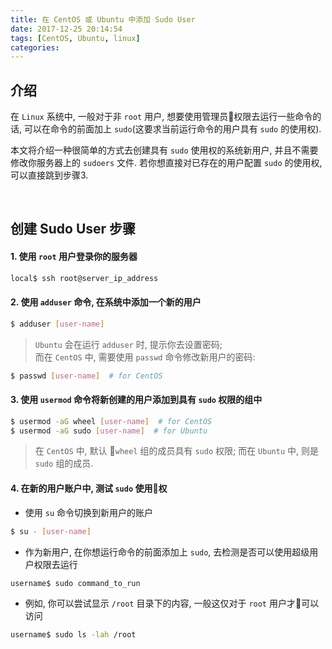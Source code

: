 ```yaml
---
title: 在 CentOS 或 Ubuntu 中添加 Sudo User
date: 2017-12-25 20:14:54
tags: [CentOS, Ubuntu, linux]
categories:
---
```



## 介绍
在 `Linux` 系统中, 一般对于非 `root` 用户, 想要使用管理员权限去运行一些命令的话, 可以在命令的前面加上 `sudo`(这要求当前运行命令的用户具有 `sudo` 的使用权).

本文将介绍一种很简单的方式去创建具有 `sudo` 使用权的系统新用户, 并且不需要修改你服务器上的 `sudoers` 文件. 若你想直接对已存在的用户配置 `sudo` 的使用权, 可以直接跳到步骤3.

<!-- more -->
<br/>

## 创建 Sudo User 步骤

#### 1. 使用 `root` 用户登录你的服务器
```bash
local$ ssh root@server_ip_address
```

#### 2. 使用 `adduser` 命令, 在系统中添加一个新的用户
```bash
$ adduser [user-name]
```

  > `Ubuntu` 会在运行 `adduser` 时, 提示你去设置密码;  
  > 而在 `CentOS` 中, 需要使用 `passwd` 命令修改新用户的密码:

```bash
$ passwd [user-name]  # for CentOS
```

#### 3. 使用 `usermod` 命令将新创建的用户添加到具有 `sudo` 权限的组中
```bash
$ usermod -aG wheel [user-name]  # for CentOS
$ usermod -aG sudo [user-name]  # for Ubuntu
```

  > 在 `CentOS` 中, 默认 `wheel` 组的成员具有 `sudo` 权限;
  > 而在 `Ubuntu` 中, 则是 `sudo` 组的成员.

#### 4. 在新的用户账户中, 测试 `sudo` 使用权

  - 使用 `su` 命令切换到新用户的账户
  ```bash
  $ su - [user-name]
  ```

  - 作为新用户, 在你想运行命令的前面添加上 `sudo`, 去检测是否可以使用超级用户权限去运行
  ```bash
  username$ sudo command_to_run
  ```

  - 例如, 你可以尝试显示 `/root` 目录下的内容, 一般这仅对于 `root` 用户才可以访问
  ```bash
  username$ sudo ls -lah /root
  ```
